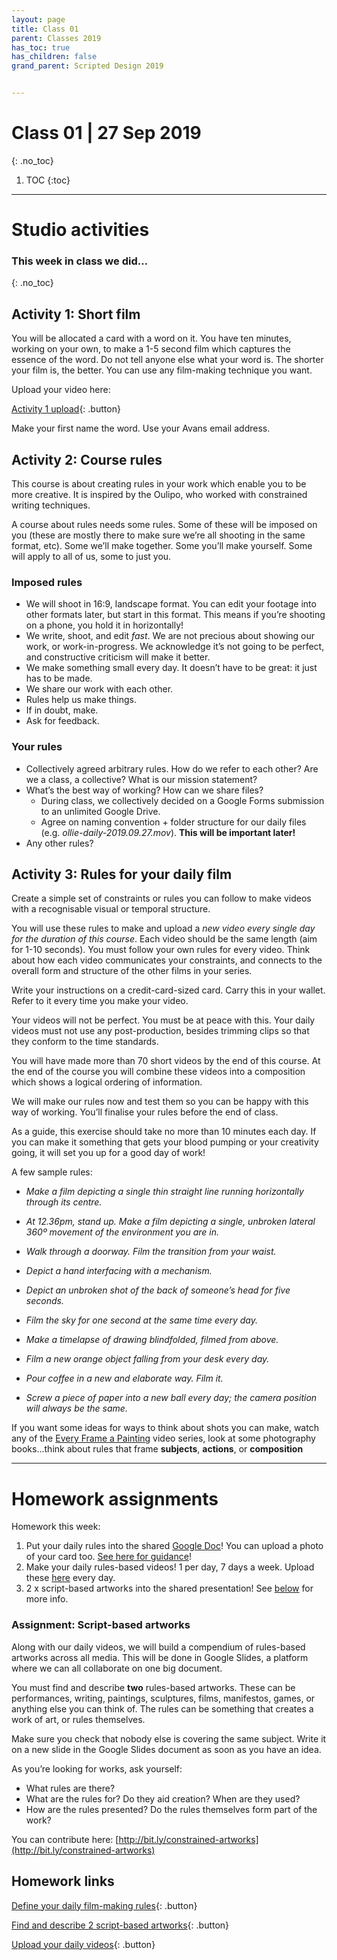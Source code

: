 ```yaml
---
layout: page
title: Class 01
parent: Classes 2019
has_toc: true
has_children: false
grand_parent: Scripted Design 2019


---
```

# Class 01 | 27 Sep 2019
{: .no_toc}

1. TOC
{:toc}





---

# Studio activities

### This week in class we did...
{: .no_toc}

## Activity 1: Short film

You will be allocated a card with a word on it. You have ten minutes, working on your own, to make a 1-5 second film which captures the essence of the word. Do not tell anyone else what your word is. The shorter your film is, the better. You can use any film-making technique you want.

Upload your video here:

[Activity 1 upload](http://j.mp/2ld7wfP){: .button}

Make your first name the word. Use your Avans email address.

## Activity 2: Course rules

This course is about creating rules in your work which enable you to be more creative. It is inspired by the Oulipo, who worked with constrained writing techniques.

A course about rules needs some rules. Some of these will be imposed on you (these are mostly there to make sure we’re all shooting in the same format, etc). Some we’ll make together. Some you’ll make yourself. Some will apply to all of us, some to just you.

### Imposed rules

- We will shoot in 16:9, landscape format. You can edit your footage into other formats later, but start in this format. This means if you’re shooting on a phone, you hold it in horizontally!
- We write, shoot, and edit _fast_. We are not precious about showing our work, or work-in-progress. We acknowledge it’s not going to be perfect, and constructive criticism will make it better.
- We make something small every day. It doesn’t have to be great: it just has to be made.
- We share our work with each other.
- Rules help us make things.
- If in doubt, make.
- Ask for feedback.

### Your rules

- Collectively agreed arbitrary rules. How do we refer to each other? Are we a class, a collective? What is our mission statement?
- What’s the best way of working? How can we share files?
  - During class, we collectively decided on a Google Forms submission to an unlimited Google Drive.
  - Agree on naming convention + folder structure for our daily files (e.g. _ollie-daily-2019.09.27.mov_). **This will be important later!**
- Any other rules?

## Activity 3: Rules for your daily film

Create a simple set of constraints or rules you can follow to make videos with a recognisable visual or temporal structure.

You will use these rules to make and upload a _new video every single day for the duration of this course_. Each video should be the same length (aim for 1-10 seconds). You must follow your own rules for every video. Think about how each video communicates your constraints, and connects to the overall form and structure of the other films in your series.

Write your instructions on a credit-card-sized card. Carry this in your wallet. Refer to it every time you make your video.

Your videos will not be perfect. You must be at peace with this. Your daily videos must not use any post-production, besides trimming clips so that they conform to the time standards.

You will have made more than 70 short videos by the end of this course. At the end of the course you will combine these videos into a composition which shows a logical ordering of information.

We will make our rules now and test them so you can be happy with this way of working. You’ll finalise your rules before the end of class.

As a guide, this exercise should take no more than 10 minutes each day. If you can make it something that gets your blood pumping or your creativity going, it will set you up for a good day of work!

A few sample rules:

- _Make a film depicting a single thin straight line running horizontally through its centre._

- _At 12.36pm, stand up. Make a film depicting a single, unbroken lateral 360º movement of the environment you are in._
- _Walk through a doorway. Film the transition from your waist._
- _Depict a hand interfacing with a mechanism._
- _Depict an unbroken shot of the back of someone’s head for five seconds._
- _Film the sky for one second at the same time every day._
- _Make a timelapse of drawing blindfolded, filmed from above._
- _Film a new orange object falling from your desk every day._
- _Pour coffee in a new and elaborate way. Film it._
- _Screw a piece of paper into a new ball every day; the camera position will always be the same._

If you want some ideas for ways to think about shots you can make, watch any of the [Every Frame a Painting](https://www.youtube.com/channel/UCjFqcJQXGZ6T6sxyFB-5i6A) video series, look at some photography books...think about rules that frame **subjects**, **actions**, or **composition**

----

# Homework assignments

Homework this week:

1. Put your daily rules into the shared [Google Doc](https://docs.google.com/document/d/1-7oXTFJ9Phh1xanO6zaeC3hghGAFVKeIkASXCuLEsS4/edit?usp=sharing)! You can upload a photo of your card too. [See here for guidance](#activity-3-rules-for-your-daily-film)!
2. Make your daily rules-based videos! 1 per day, 7 days a week. Upload these [here](https://forms.gle/k2Excws5CPx5QRrN8) every day.
3. 2 x script-based artworks into the shared presentation! See [below](#assignment-script-based-artworks) for more info.

### Assignment: Script-based artworks

Along with our daily videos, we will build a compendium of rules-based artworks across all media. This will be done in Google Slides, a platform where we can all collaborate on one big document.

You must find and describe **two** rules-based artworks. These can be performances, writing, paintings, sculptures, films, manifestos, games, or anything else you can think of. The rules can be something that creates a work of art, or rules themselves.

Make sure you check that nobody else is covering the same subject. Write it on a new slide in the Google Slides document as soon as you have an idea.

As you’re looking for works, ask yourself:

- What rules are there?
- What are the rules for? Do they aid creation? When are they used?
- How are the rules presented? Do the rules themselves form part of the work?

You can contribute here: [http://bit.ly/constrained-artworks](http://bit.ly/constrained-artworks)



## Homework links



[Define your daily film-making rules](https://docs.google.com/document/d/1-7oXTFJ9Phh1xanO6zaeC3hghGAFVKeIkASXCuLEsS4/edit?usp=sharing){: .button}

[Find and describe 2 script-based artworks](http://bit.ly/constrained-artworks){: .button}

[Upload your daily videos](https://forms.gle/k2Excws5CPx5QRrN8){: .button}
